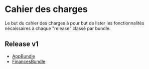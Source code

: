# Cahier des charges

Le but du cahier des charges à pour but de lister les fonctionnalités nécaissaires à chaque "release" classé par bundle.
 
## Release v1 

- [AppBundle](/doc/cdc/v1_appbundle.md)
- [FinancesBundle](/doc/cdc/v1_financesbundle.md)
